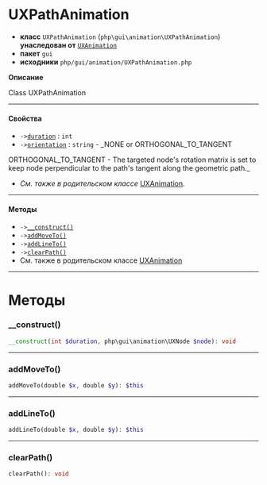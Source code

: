 # UXPathAnimation

- **класс** `UXPathAnimation` (`php\gui\animation\UXPathAnimation`) **унаследован от** [`UXAnimation`](https://github.com/VenityStudio/android/tree/master/jphp-android-ext/api-docs/classes/php/gui/animation/UXAnimation.ru.md)
- **пакет** `gui`
- **исходники** `php/gui/animation/UXPathAnimation.php`

**Описание**

Class UXPathAnimation

---

#### Свойства

- `->`[`duration`](#prop-duration) : `int`
- `->`[`orientation`](#prop-orientation) : `string` - _NONE or ORTHOGONAL_TO_TANGENT

ORTHOGONAL_TO_TANGENT - The targeted node's rotation matrix is set to keep node
perpendicular to the path's tangent along the geometric path._
- *См. также в родительском классе* [UXAnimation](https://github.com/VenityStudio/android/tree/master/jphp-android-ext/api-docs/classes/php/gui/animation/UXAnimation.ru.md).

---

#### Методы

- `->`[`__construct()`](#method-__construct)
- `->`[`addMoveTo()`](#method-addmoveto)
- `->`[`addLineTo()`](#method-addlineto)
- `->`[`clearPath()`](#method-clearpath)
- См. также в родительском классе [UXAnimation](https://github.com/VenityStudio/android/tree/master/jphp-android-ext/api-docs/classes/php/gui/animation/UXAnimation.ru.md)

---
# Методы

<a name="method-__construct"></a>

### __construct()
```php
__construct(int $duration, php\gui\animation\UXNode $node): void
```

---

<a name="method-addmoveto"></a>

### addMoveTo()
```php
addMoveTo(double $x, double $y): $this
```

---

<a name="method-addlineto"></a>

### addLineTo()
```php
addLineTo(double $x, double $y): $this
```

---

<a name="method-clearpath"></a>

### clearPath()
```php
clearPath(): void
```